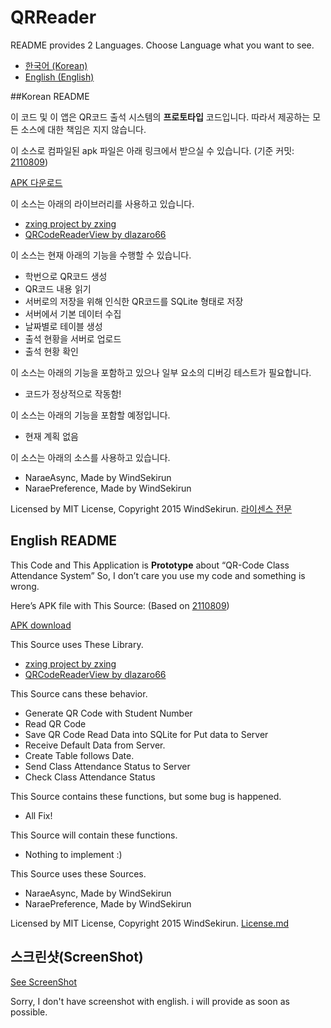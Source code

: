 # QRReader

README provides 2 Languages.
Choose Language what you want to see. 

* [한국어 (Korean)](README.md#korean-readme)
* [English (English)](README.md#english-readme)

##Korean README

이 코드 및 이 앱은 QR코드 출석 시스템의 **프로토타입** 코드입니다.
따라서 제공하는 모든 소스에 대한 책임은 지지 않습니다.

이 소스로 컴파일된 apk 파일은 아래 링크에서 받으실 수 있습니다. (기준 커밋:  [2110809](https://github.com/WindSekirun/QRReader/commit/9fba4520a9d8958c1fb0a447295135cdab244d17))

[APK 다운로드](https://github.com/WindSekirun/QRReader/blob/master/app/app-release.apk)

이 소스는 아래의 라이브러리를 사용하고 있습니다.

* [zxing project by zxing](https://github.com/zxing/zxing)
* [QRCodeReaderView by dlazaro66](https://github.com/dlazaro66/QRCodeReaderView)

이 소스는 현재 아래의 기능을 수행할 수 있습니다.

* 학번으로 QR코드 생성
* QR코드 내용 읽기
* 서버로의 저장을 위해 인식한 QR코드를 SQLite 형태로 저장
* 서버에서 기본 데이터 수집
* 날짜별로 테이블 생성
* 출석 현황을 서버로 업로드
* 출석 현황 확인

이 소스는 아래의 기능을 포함하고 있으나 일부 요소의 디버깅 테스트가 필요합니다.

* 코드가 정상적으로 작동함!

이 소스는 아래의 기능을 포함할 예정입니다.

* 현재 계획 없음

이 소스는 아래의 소스를 사용하고 있습니다.

* NaraeAsync, Made by WindSekirun
* NaraePreference, Made by WindSekirun

Licensed by MIT License, Copyright 2015 WindSekirun. 
[라이센스 전문](https://github.com/WindSekirun/QRReader/blob/master/License.md)

## English README

This Code and This Application is **Prototype** about “QR-Code Class Attendance System” 
So, I don’t care you use my code and something is wrong.

Here’s APK file with This Source: (Based on [2110809](https://github.com/WindSekirun/QRReader/commit/9fba4520a9d8958c1fb0a447295135cdab244d17))

[APK download](https://github.com/WindSekirun/QRReader/blob/master/app/app-release.apk)

This Source uses These Library.

* [zxing project by zxing](https://github.com/zxing/zxing)
* [QRCodeReaderView by dlazaro66](https://github.com/dlazaro66/QRCodeReaderView)

This Source cans these behavior.

* Generate QR Code with Student Number
* Read QR Code
* Save QR Code Read Data into SQLite for Put data to Server
* Receive Default Data from Server.
* Create Table follows Date.
* Send Class Attendance Status to Server
* Check Class Attendance Status

This Source contains these functions, but some bug is happened.

* All Fix!

This Source will contain these functions.

* Nothing to implement :)

This Source uses these Sources.

* NaraeAsync, Made by WindSekirun
* NaraePreference, Made by WindSekirun

Licensed by MIT License, Copyright 2015 WindSekirun. 
[License.md](https://github.com/WindSekirun/QRReader/blob/master/License.md)

## 스크린샷(ScreenShot)

[See ScreenShot](https://github.com/WindSekirun/QRReader/tree/master/screenshot)

Sorry, I don't have screenshot with english. i will provide as soon as possible.
